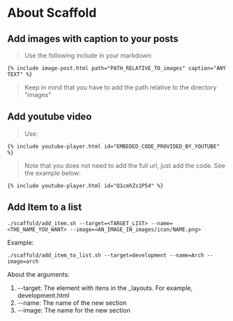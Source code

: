 # About Scaffold

## Add images with caption to your posts

> Use the following include in your markdown:

```
{% include image-post.html path="PATH_RELATIVE_TO_images" caption="ANY TEXT" %}
```

> Keep in mind that you have to add the path relative to the directory "images"

## Add youtube video

> Use:

```
{% include youtube-player.html id="EMBEDED_CODE_PROVIDED_BY_YOUTUBE" %}
```

> Note that you does not need to add the full url, just add the code. See the
example below:

```
{% include youtube-player.html id="Q1cmhZs1P54" %}
```

## Add Item to a list

```
./scaffold/add_item.sh --target=<TARGET_LIST> --name=<THE_NAME_YOU_WANT> --image=<AN_IMAGE_IN_images/icon/NAME.png>
```

Example:

```
./scaffold/add_item_to_list.sh --target=development --name=Arch --image=arch
```

About the arguments:

1. --target: The element with itens in the _layouts. For example, development.html
2. --name: The name of the new section
3. --image: The name for the new section
